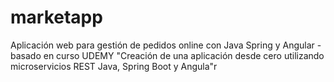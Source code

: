 # marketapp
Aplicación web para gestión de pedidos online con Java Spring y Angular - basado en curso UDEMY "Creación de una aplicación desde cero utilizando microservicios REST Java, Spring Boot y Angula"r
